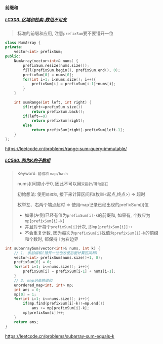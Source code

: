 #### 前缀和

##### [LC303. 区域和检索-数组不可变](/workspace/303.%E5%8C%BA%E5%9F%9F%E5%92%8C%E6%A3%80%E7%B4%A2-%E6%95%B0%E7%BB%84%E4%B8%8D%E5%8F%AF%E5%8F%98.cpp)

> 标准的前缀和应用, 注意`prefixSum`要不要错开一位

```CPP
class NumArray {
private:
    vector<int> prefixSum;
public:
    NumArray(vector<int>& nums) {
        prefixSum.resize(nums.size());
        fill(prefixSum.begin(), prefixSum.end(), 0);
        prefixSum[0] = nums[0];
        for(int i=1; i<nums.size(); i++){
            prefixSum[i] = prefixSum[i-1]+nums[i];
        }
    }
    
    int sumRange(int left, int right) {
        if(right>=prefixSum.size())
            return prefixSum.back();
        if(left==0)
            return prefixSum[right];
        else
            return prefixSum[right]-prefixSum[left-1];
    }
};
```
https://leetcode.cn/problems/range-sum-query-immutable/


##### [LC560. 和为K的子数组](/workspace/560.%E5%92%8C%E4%B8%BA-k-%E7%9A%84%E5%AD%90%E6%95%B0%E7%BB%84.cpp)

> Keyword: `前缀和`  `map/hash`
> 
> nums[i]可能小于0, 因此不可以用`双指针`/`滑动窗口`
> 
> 初始想法: 使用`前缀和`, 接下来计算区间和(枚举<起点,终点>) => 超时
> 
> 枚举左、右两个端点超时 => 使用map记录已经出现的prefixSum[i]值
>   - 如果(左侧)已经有值为`prefixSum[i]-k`的前缀和, 如果有, 个数应为`mp[prefixSum[i]-k]`
>   - 并且对于每个`prefixSum[i]`计次, 即`mp[prefixSum[i]]++`
>   - 不会重复计数, 因为每次为`prefixSum[i]`找值为`prefixSum[i]-k`的前缀和个数时, 都保持 i 为右边界

```CPP
int subarraySum(vector<int>& nums, int k) {
    // 1. 求前缀和(错开一位也方便后面计算区间和)
    vector<int> prefixSum(nums.size()+1, 0);
    prefixSum[0] = 0;
    for(int i=1; i<=nums.size(); i++){
        prefixSum[i] = prefixSum[i-1] + nums[i-1];
    }
    // 2. map记录前缀和
    unordered_map<int, int> mp;
    int ans = 0;
    mp[0] = 1;
    for(int i=1; i<=nums.size(); i++){
        if(mp.find(prefixSum[i]-k)!=mp.end())
            ans += mp[prefixSum[i]-k];
        mp[prefixSum[i]]++;
    }
    return ans;
}
```
https://leetcode.cn/problems/subarray-sum-equals-k

